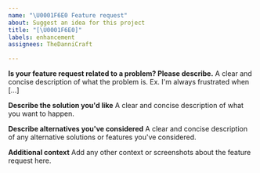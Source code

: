 ```yaml
---
name: "\U0001F6E0️ Feature request"
about: Suggest an idea for this project
title: "[\U0001F6E0️]"
labels: enhancement
assignees: TheDanniCraft

---
```


**Is your feature request related to a problem? Please describe.**
A clear and concise description of what the problem is. Ex. I'm always frustrated when [...]

**Describe the solution you'd like**
A clear and concise description of what you want to happen.

**Describe alternatives you've considered**
A clear and concise description of any alternative solutions or features you've considered.

**Additional context**
Add any other context or screenshots about the feature request here.
